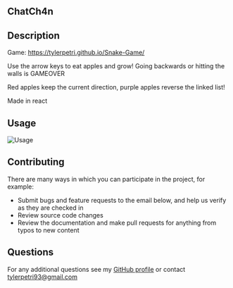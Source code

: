 ## ChatCh4n


## Description

Game: https://tylerpetri.github.io/Snake-Game/

Use the arrow keys to eat apples and grow! Going backwards or hitting the walls is GAMEOVER

Red apples keep the current direction, purple apples reverse the linked list!

Made in react

## Usage

![Usage](https://media.giphy.com/media/w9mfy63BHgH9uozYhL/giphy.gif)

## Contributing

There are many ways in which you can participate in the project, for example: 
* Submit bugs and feature requests to the email below, and help us verify as they are checked in 
* Review source code changes
* Review the documentation and make pull requests for anything from typos to new content

## Questions

For any additional questions see my [GitHub profile](http://github.com/tylerpetri) or contact tylerpetri93@gmail.com
